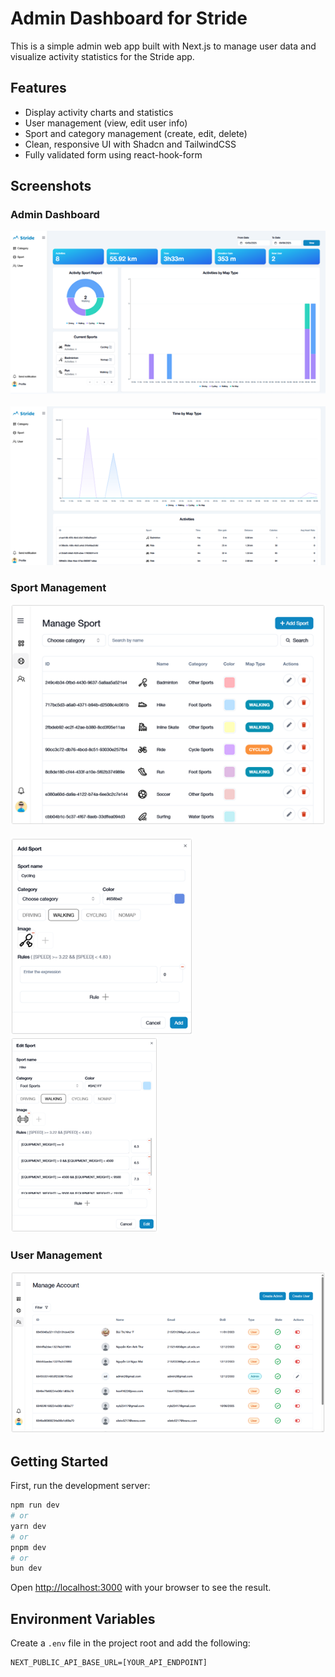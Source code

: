 # Admin Dashboard for Stride

This is a simple admin web app built with Next.js to manage user data and visualize activity statistics for the Stride app.

## Features

- Display activity charts and statistics
- User management (view, edit user info)
- Sport and category management (create, edit, delete)
- Clean, responsive UI with Shadcn and TailwindCSS
- Fully validated form using react-hook-form

## Screenshots

### Admin Dashboard

![Admin Dashboard Demo](./screenshots/dashboard-1.png)
<br> <br>
![Admin Dashboard Demo](./screenshots/dashboard-2.png)

### Sport Management

![Sport Management  Demo](./screenshots/sport-1.png)
<br> <br>
![Sport Management Demo](./screenshots/sport-2.png)
![Sport Management Demo](./screenshots/sport-3.png)

### User Management

![User Management  Demo](./screenshots/user-1.png)

## Getting Started

First, run the development server:

```bash
npm run dev
# or
yarn dev
# or
pnpm dev
# or
bun dev
```

Open [http://localhost:3000](http://localhost:3000) with your browser to see the result.

## Environment Variables

Create a `.env` file in the project root and add the following:

```env
NEXT_PUBLIC_API_BASE_URL=[YOUR_API_ENDPOINT]
```
